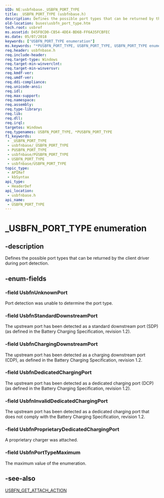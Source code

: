 ```yaml
---
UID: NE:usbfnbase._USBFN_PORT_TYPE
title: _USBFN_PORT_TYPE (usbfnbase.h)
description: Defines the possible port types that can be returned by the client driver during port detection.
old-location: buses\usbfn_port_type.htm
tech.root: usbref
ms.assetid: D45F8CD0-CB54-4DE4-BD6B-FF6A35FCBFEC
ms.date: 05/07/2018
keywords: ["USBFN_PORT_TYPE enumeration"]
ms.keywords: "*PUSBFN_PORT_TYPE, USBFN_PORT_TYPE, USBFN_PORT_TYPE enumeration [Buses], UsbfnChargingDownstreamPort, UsbfnDedicatedChargingPort, UsbfnInvalidDedicatedChargingPort, UsbfnPortTypeMaximum, UsbfnProprietaryDedicatedChargingPort, UsbfnStandardDownstreamPort, UsbfnUnknownPort, _USBFN_PORT_TYPE, buses.usbfn_port_type, usbfnbase/USBFN_PORT_TYPE, usbfnbase/UsbfnChargingDownstreamPort, usbfnbase/UsbfnDedicatedChargingPort, usbfnbase/UsbfnInvalidDedicatedChargingPort, usbfnbase/UsbfnPortTypeMaximum, usbfnbase/UsbfnProprietaryDedicatedChargingPort, usbfnbase/UsbfnStandardDownstreamPort, usbfnbase/UsbfnUnknownPort"
req.header: usbfnbase.h
req.include-header: 
req.target-type: Windows
req.target-min-winverclnt: 
req.target-min-winversvr: 
req.kmdf-ver: 
req.umdf-ver: 
req.ddi-compliance: 
req.unicode-ansi: 
req.idl: 
req.max-support: 
req.namespace: 
req.assembly: 
req.type-library: 
req.lib: 
req.dll: 
req.irql: 
targetos: Windows
req.typenames: USBFN_PORT_TYPE, *PUSBFN_PORT_TYPE
f1_keywords:
 - _USBFN_PORT_TYPE
 - usbfnbase/_USBFN_PORT_TYPE
 - PUSBFN_PORT_TYPE
 - usbfnbase/PUSBFN_PORT_TYPE
 - USBFN_PORT_TYPE
 - usbfnbase/USBFN_PORT_TYPE
topic_type:
 - APIRef
 - kbSyntax
api_type:
 - HeaderDef
api_location:
 - usbfnbase.h
api_name:
 - USBFN_PORT_TYPE
---
```


# _USBFN_PORT_TYPE enumeration


## -description

Defines the possible port types that can be returned by the client driver during port detection.

## -enum-fields

### -field UsbfnUnknownPort

Port detection was unable to determine the port type.

### -field UsbfnStandardDownstreamPort

The upstream port has been detected as a standard downstream port (SDP) (as defined in the Battery Charging Specification, revision 1.2).

### -field UsbfnChargingDownstreamPort

The upstream port has been detected as a charging downstream port (CDP), as defined in the Battery Charging Specification, revision 1.2.

### -field UsbfnDedicatedChargingPort

The upstream port has been detected as a dedicated charging port (DCP) (as defined in the Battery Charging Specification, revision 1.2).

### -field UsbfnInvalidDedicatedChargingPort

The upstream port has been detected as a dedicated charging port that does not comply with the Battery Charging Specification, revision 1.2.

### -field UsbfnProprietaryDedicatedChargingPort

A proprietary charger was attached.

### -field UsbfnPortTypeMaximum

The maximum value of the enumeration.

## -see-also

<a href="/windows-hardware/drivers/ddi/usbfnattach/nc-usbfnattach-usbfn_get_attach_action">USBFN_GET_ATTACH_ACTION</a>